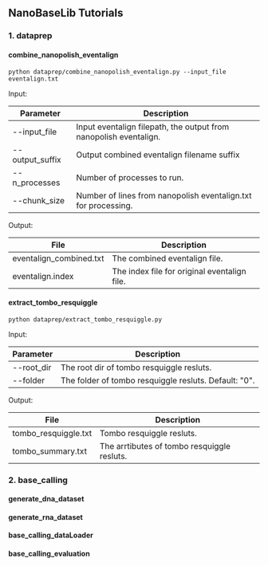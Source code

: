 ## NanoBaseLib Tutorials

### 1. dataprep

#### combine_nanopolish_eventalign

`python dataprep/combine_nanopolish_eventalign.py --input_file eventalign.txt`

Input:

| Parameter         | Description |
| -----------       | ----------- |
| --input_file      | Input eventalign filepath, the output from nanopolish eventalign.  |
| --output_suffix   | Output combined eventalign filename suffix        |
| --n_processes     |  Number of processes to run. |
| --chunk_size      |  Number of lines from nanopolish eventalign.txt for processing. |


Output:

| File                     | Description |
| -----------              | ----------- |
| eventalign_combined.txt  | The combined eventalign file. |
| eventalign.index         | The index file for original eventalign file.    |


#### extract_tombo_resquiggle

`python dataprep/extract_tombo_resquiggle.py`

Input:

| Parameter         | Description |
| -----------       | ----------- |
| --root_dir        | The root dir of tombo resquiggle resluts. |
| --folder          | The folder of  tombo resquiggle resluts. Default: "0".      |


Output:

| File                     | Description |
| -----------              | ----------- |
| tombo_resquiggle.txt     | Tombo resquiggle resluts. |
| tombo_summary.txt        | The arrtibutes of tombo resquiggle resluts.   |

### 2. base_calling

#### generate_dna_dataset

#### generate_rna_dataset

#### base_calling_dataLoader

#### base_calling_evaluation
